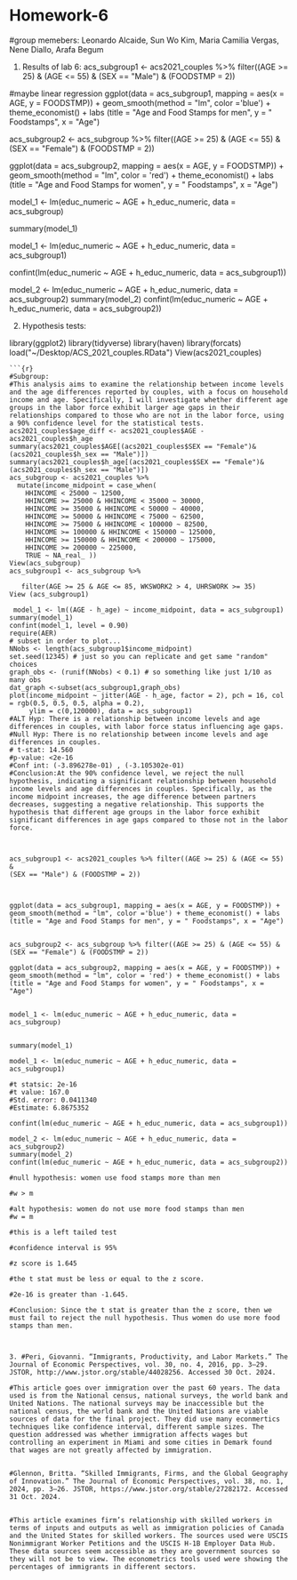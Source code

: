 # Homework-6

#group memebers: Leonardo Alcaide, Sun Wo Kim, Maria Camilia Vergas, Nene Diallo, Arafa Begum

1. Results of lab 6: acs_subgroup1 <- acs2021_couples %>% filter((AGE >= 25) & (AGE <= 55) &
(SEX == "Male") & (FOODSTMP = 2))


#maybe linear regression
ggplot(data = acs_subgroup1, mapping = aes(x = AGE, y = FOODSTMP)) + geom_smooth(method = "lm", color ='blue') + theme_economist() + labs (title = "Age and Food Stamps for men", y = " Foodstamps", x = "Age")


acs_subgroup2 <- acs_subgroup %>% filter((AGE >= 25) & (AGE <= 55) &
(SEX == "Female") & (FOODSTMP = 2))

ggplot(data = acs_subgroup2, mapping = aes(x = AGE, y = FOODSTMP)) + geom_smooth(method = "lm", color = 'red') + theme_economist() + labs (title = "Age and Food Stamps for women", y = " Foodstamps", x = "Age")


model_1 <- lm(educ_numeric ~ AGE + h_educ_numeric, data = acs_subgroup)


summary(model_1)

model_1 <- lm(educ_numeric ~ AGE + h_educ_numeric, data = acs_subgroup1)

confint(lm(educ_numeric ~ AGE + h_educ_numeric, data = acs_subgroup1))

model_2 <- lm(educ_numeric ~ AGE + h_educ_numeric, data = acs_subgroup2)
summary(model_2)
confint(lm(educ_numeric ~ AGE + h_educ_numeric, data = acs_subgroup2))



2. Hypothesis tests:

   
library(ggplot2)
library(tidyverse)
library(haven)
library(forcats)
load("~/Desktop/ACS_2021_couples.RData")
View(acs2021_couples)
```
```{r}
#Subgroup:
#This analysis aims to examine the relationship between income levels and the age differences reported by couples, with a focus on household income and age. Specifically, I will investigate whether different age groups in the labor force exhibit larger age gaps in their relationships compared to those who are not in the labor force, using a 90% confidence level for the statistical tests.
acs2021_couples$age_diff <- acs2021_couples$AGE - acs2021_couples$h_age
summary(acs2021_couples$AGE[(acs2021_couples$SEX == "Female")&(acs2021_couples$h_sex == "Male")])
summary(acs2021_couples$h_age[(acs2021_couples$SEX == "Female")&(acs2021_couples$h_sex == "Male")])
acs_subgroup <- acs2021_couples %>%
  mutate(income_midpoint = case_when(
    HHINCOME < 25000 ~ 12500,
    HHINCOME >= 25000 & HHINCOME < 35000 ~ 30000,
    HHINCOME >= 35000 & HHINCOME < 50000 ~ 40000,
    HHINCOME >= 50000 & HHINCOME < 75000 ~ 62500,
    HHINCOME >= 75000 & HHINCOME < 100000 ~ 82500,
    HHINCOME >= 100000 & HHINCOME < 150000 ~ 125000,
    HHINCOME >= 150000 & HHINCOME < 200000 ~ 175000,
    HHINCOME >= 200000 ~ 225000,
    TRUE ~ NA_real_ ))
View(acs_subgroup)
acs_subgroup1 <- acs_subgroup %>%
 
   filter(AGE >= 25 & AGE <= 85, WKSWORK2 > 4, UHRSWORK >= 35)
View (acs_subgroup1)
```
```{r}
 model_1 <- lm((AGE - h_age) ~ income_midpoint, data = acs_subgroup1)
summary(model_1)
confint(model_1, level = 0.90)
require(AER)
# subset in order to plot...
NNobs <- length(acs_subgroup1$income_midpoint)
set.seed(12345) # just so you can replicate and get same "random" choices
graph_obs <- (runif(NNobs) < 0.1) # so something like just 1/10 as many obs
dat_graph <-subset(acs_subgroup1,graph_obs) 
plot(income_midpoint ~ jitter(AGE - h_age, factor = 2), pch = 16, col = rgb(0.5, 0.5, 0.5, alpha = 0.2), 
     ylim = c(0,120000), data = acs_subgroup1)
#ALT Hyp: There is a relationship between income levels and age differences in couples, with labor force status influencing age gaps.
#Null Hyp: There is no relationship between income levels and age differences in couples.
# t-stat: 14.560 
#p-value: <2e-16
#Conf int: (-3.896278e-01) , (-3.105302e-01)
#Conclusion:At the 90% confidence level, we reject the null hypothesis, indicating a significant relationship between household income levels and age differences in couples. Specifically, as the income midpoint increases, the age difference between partners decreases, suggesting a negative relationship. This supports the hypothesis that different age groups in the labor force exhibit significant differences in age gaps compared to those not in the labor force.


                 
acs_subgroup1 <- acs2021_couples %>% filter((AGE >= 25) & (AGE <= 55) &
(SEX == "Male") & (FOODSTMP = 2))



ggplot(data = acs_subgroup1, mapping = aes(x = AGE, y = FOODSTMP)) + geom_smooth(method = "lm", color ='blue') + theme_economist() + labs (title = "Age and Food Stamps for men", y = " Foodstamps", x = "Age")


acs_subgroup2 <- acs_subgroup %>% filter((AGE >= 25) & (AGE <= 55) &
(SEX == "Female") & (FOODSTMP = 2))

ggplot(data = acs_subgroup2, mapping = aes(x = AGE, y = FOODSTMP)) + geom_smooth(method = "lm", color = 'red') + theme_economist() + labs (title = "Age and Food Stamps for women", y = " Foodstamps", x = "Age")


model_1 <- lm(educ_numeric ~ AGE + h_educ_numeric, data = acs_subgroup)


summary(model_1)

model_1 <- lm(educ_numeric ~ AGE + h_educ_numeric, data = acs_subgroup1)

#t statsic: 2e-16
#t value: 167.0
#Std. error: 0.0411340
#Estimate: 6.8675352 

confint(lm(educ_numeric ~ AGE + h_educ_numeric, data = acs_subgroup1))

model_2 <- lm(educ_numeric ~ AGE + h_educ_numeric, data = acs_subgroup2)
summary(model_2)
confint(lm(educ_numeric ~ AGE + h_educ_numeric, data = acs_subgroup2))

#null hypothesis: women use food stamps more than men 

#w > m 

#alt hypothesis: women do not use more food stamps than men  
#w = m 

#this is a left tailed test 

#confidence interval is 95% 

#z score is 1.645

#the t stat must be less or equal to the z score. 

#2e-16 is greater than -1.645. 

#Conclusion: Since the t stat is greater than the z score, then we must fail to reject the null hypothesis. Thus women do use more food stamps than men.



3. #Peri, Giovanni. “Immigrants, Productivity, and Labor Markets.” The Journal of Economic Perspectives, vol. 30, no. 4, 2016, pp. 3–29. JSTOR, http://www.jstor.org/stable/44028256. Accessed 30 Oct. 2024. 

#This article goes over immigration over the past 60 years. The data used is from the National census, national surveys, the world bank and United Nations. The national surveys may be inaccessible but the national census, the world bank and the United Nations are viable sources of data for the final project. They did use many econmertics techniques like confidence interval, different sample sizes. The question addressed was whether immigration affects wages but controlling an experiment in Miami and some cities in Demark found that wages are not greatly affected by immigration.  

 
#Glennon, Britta. “Skilled Immigrants, Firms, and the Global Geography of Innovation.” The Journal of Economic Perspectives, vol. 38, no. 1, 2024, pp. 3–26. JSTOR, https://www.jstor.org/stable/27282172. Accessed 31 Oct. 2024. 

 
#This article examines firm’s relationship with skilled workers in terms of inputs and outputs as well as immigration policies of Canada and the United States for skilled workers. The sources used were USCIS Nonimmigrant Worker Petitions and the USCIS H-1B Employer Data Hub. These data sources seem accessible as they are government sources so they will not be to view. The econometrics tools used were showing the percentages of immigrants in different sectors.  
